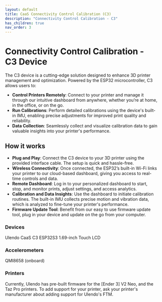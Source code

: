 ```yaml
---
layout: default
title: CaaS Connectivity Control Calibration (C3)
description: "Connectivity Control Calibration - C3"
has_children: true
nav_order: 3
---
```


# Connectivity Control Calibration - C3 Device
The C3 device is a cutting-edge solution designed to enhance 3D printer management and optimization. Powered by the ESP32 microcontroller, C3 allows users to:
- **Control Printers Remotely**: Connect to your printer and manage it through our intuitive dashboard from anywhere, whether you’re at home, in the office, or on the go.
- **Run Calibrations**: Perform detailed calibrations using the device's built-in IMU, enabling precise adjustments for improved print quality and reliability.
- **Data Collection**: Seamlessly collect and visualize calibration data to gain valuable insights into your printer's performance.
  
 
## How it works
- **Plug and Play**: Connect the C3 device to your 3D printer using the provided interface cable. The setup is quick and hassle-free.
- **Wireless Connectivity**: Once connected, the ESP32’s built-in Wi-Fi links your printer to our cloud-based dashboard, giving you access to real-time controls and data.
- **Remote Dashboard**: Log in to your personalized dashboard to start, stop, and monitor prints, adjust settings, and access analytics.
- **Calibration and Data Insights**: Use the dashboard to initiate calibration routines. The built-in IMU collects precise motion and vibration data, which is analyzed to fine-tune your
  printer's performance.
- **Firmware Update Tool**: Benefit from our easy to use firmware update tool, plug in your device and update on the go from your computer.
  
### Devices
Ulendo CaaS C3 ESP32S3 1.69-inch Touch LCD 

### Accelerometers
QMI8658 (onboard)

### Printers
Currently, Ulendo has pre-built firmware for the [Ender 3] V2 Neo, and the Taz Pro printers. To add support for your printer, ask your printer's manufacturer about adding support for Ulendo's FTM.
 
 